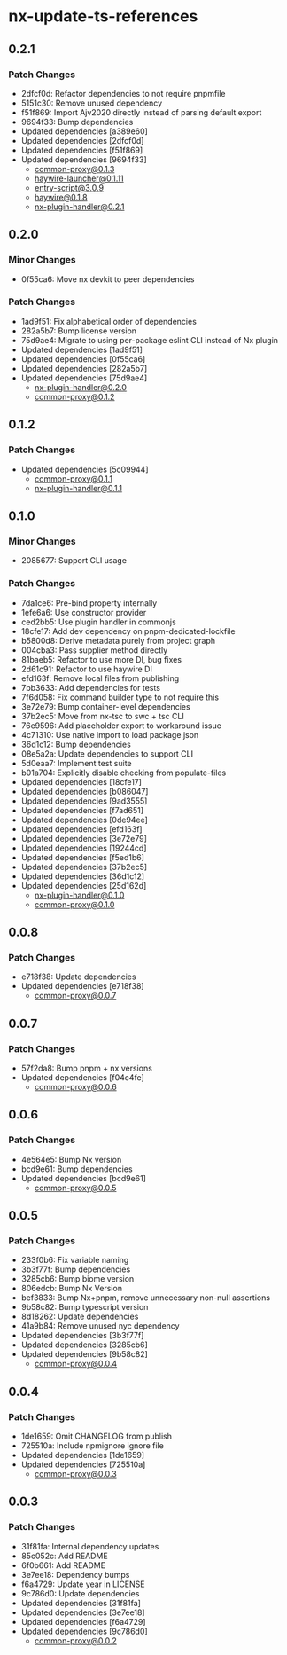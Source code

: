 # nx-update-ts-references

## 0.2.1

### Patch Changes

- 2dfcf0d: Refactor dependencies to not require pnpmfile
- 5151c30: Remove unused dependency
- f51f869: Import Ajv2020 directly instead of parsing default export
- 9694f33: Bump dependencies
- Updated dependencies [a389e60]
- Updated dependencies [2dfcf0d]
- Updated dependencies [f51f869]
- Updated dependencies [9694f33]
  - common-proxy@0.1.3
  - haywire-launcher@0.1.11
  - entry-script@3.0.9
  - haywire@0.1.8
  - nx-plugin-handler@0.2.1

## 0.2.0

### Minor Changes

- 0f55ca6: Move nx devkit to peer dependencies

### Patch Changes

- 1ad9f51: Fix alphabetical order of dependencies
- 282a5b7: Bump license version
- 75d9ae4: Migrate to using per-package eslint CLI instead of Nx plugin
- Updated dependencies [1ad9f51]
- Updated dependencies [0f55ca6]
- Updated dependencies [282a5b7]
- Updated dependencies [75d9ae4]
  - nx-plugin-handler@0.2.0
  - common-proxy@0.1.2

## 0.1.2

### Patch Changes

- Updated dependencies [5c09944]
  - common-proxy@0.1.1
  - nx-plugin-handler@0.1.1

## 0.1.0

### Minor Changes

- 2085677: Support CLI usage

### Patch Changes

- 7da1ce6: Pre-bind property internally
- 1efe6a6: Use constructor provider
- ced2bb5: Use plugin handler in commonjs
- 18cfe17: Add dev dependency on pnpm-dedicated-lockfile
- b5800d8: Derive metadata purely from project graph
- 004cba3: Pass supplier method directly
- 81baeb5: Refactor to use more DI, bug fixes
- 2d61c91: Refactor to use haywire DI
- efd163f: Remove local files from publishing
- 7bb3633: Add dependencies for tests
- 7f6d058: Fix command builder type to not require this
- 3e72e79: Bump container-level dependencies
- 37b2ec5: Move from nx-tsc to swc + tsc CLI
- 76e9596: Add placeholder export to workaround issue
- 4c71310: Use native import to load package.json
- 36d1c12: Bump dependencies
- 08e5a2a: Update dependencies to support CLI
- 5d0eaa7: Implement test suite
- b01a704: Explicitly disable checking from populate-files
- Updated dependencies [18cfe17]
- Updated dependencies [b086047]
- Updated dependencies [9ad3555]
- Updated dependencies [f7ad651]
- Updated dependencies [0de94ee]
- Updated dependencies [efd163f]
- Updated dependencies [3e72e79]
- Updated dependencies [19244cd]
- Updated dependencies [f5ed1b6]
- Updated dependencies [37b2ec5]
- Updated dependencies [36d1c12]
- Updated dependencies [25d162d]
  - nx-plugin-handler@0.1.0
  - common-proxy@0.1.0

## 0.0.8

### Patch Changes

- e718f38: Update dependencies
- Updated dependencies [e718f38]
  - common-proxy@0.0.7

## 0.0.7

### Patch Changes

- 57f2da8: Bump pnpm + nx versions
- Updated dependencies [f04c4fe]
  - common-proxy@0.0.6

## 0.0.6

### Patch Changes

- 4e564e5: Bump Nx version
- bcd9e61: Bump dependencies
- Updated dependencies [bcd9e61]
  - common-proxy@0.0.5

## 0.0.5

### Patch Changes

- 233f0b6: Fix variable naming
- 3b3f77f: Bump dependencies
- 3285cb6: Bump biome version
- 806edcb: Bump Nx Version
- bef3833: Bump Nx+pnpm, remove unnecessary non-null assertions
- 9b58c82: Bump typescript version
- 8d18262: Update dependencies
- 41a9b84: Remove unused nyc dependency
- Updated dependencies [3b3f77f]
- Updated dependencies [3285cb6]
- Updated dependencies [9b58c82]
  - common-proxy@0.0.4

## 0.0.4

### Patch Changes

- 1de1659: Omit CHANGELOG from publish
- 725510a: Include npmignore ignore file
- Updated dependencies [1de1659]
- Updated dependencies [725510a]
  - common-proxy@0.0.3

## 0.0.3

### Patch Changes

- 31f81fa: Internal dependency updates
- 85c052c: Add README
- 6f0b661: Add README
- 3e7ee18: Dependency bumps
- f6a4729: Update year in LICENSE
- 9c786d0: Update dependencies
- Updated dependencies [31f81fa]
- Updated dependencies [3e7ee18]
- Updated dependencies [f6a4729]
- Updated dependencies [9c786d0]
  - common-proxy@0.0.2
